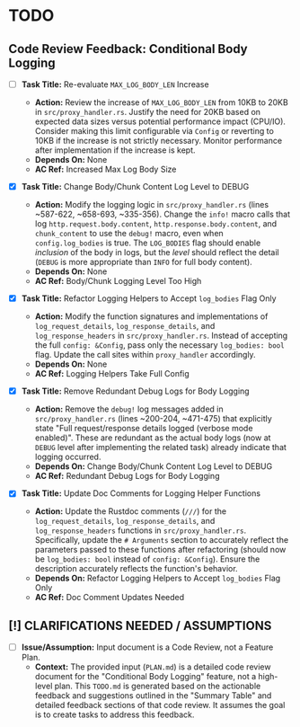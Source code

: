 # TODO

## Code Review Feedback: Conditional Body Logging

- [ ] **Task Title:** Re-evaluate `MAX_LOG_BODY_LEN` Increase
    - **Action:** Review the increase of `MAX_LOG_BODY_LEN` from 10KB to 20KB in `src/proxy_handler.rs`. Justify the need for 20KB based on expected data sizes versus potential performance impact (CPU/IO). Consider making this limit configurable via `Config` or reverting to 10KB if the increase is not strictly necessary. Monitor performance after implementation if the increase is kept.
    - **Depends On:** None
    - **AC Ref:** Increased Max Log Body Size

- [x] **Task Title:** Change Body/Chunk Content Log Level to DEBUG
    - **Action:** Modify the logging logic in `src/proxy_handler.rs` (lines ~587-622, ~658-693, ~335-356). Change the `info!` macro calls that log `http.request.body.content`, `http.response.body.content`, and `chunk_content` to use the `debug!` macro, even when `config.log_bodies` is true. The `LOG_BODIES` flag should enable *inclusion* of the body in logs, but the *level* should reflect the detail (`DEBUG` is more appropriate than `INFO` for full body content).
    - **Depends On:** None
    - **AC Ref:** Body/Chunk Logging Level Too High

- [x] **Task Title:** Refactor Logging Helpers to Accept `log_bodies` Flag Only
    - **Action:** Modify the function signatures and implementations of `log_request_details`, `log_response_details`, and `log_response_headers` in `src/proxy_handler.rs`. Instead of accepting the full `config: &Config`, pass only the necessary `log_bodies: bool` flag. Update the call sites within `proxy_handler` accordingly.
    - **Depends On:** None
    - **AC Ref:** Logging Helpers Take Full Config

- [x] **Task Title:** Remove Redundant Debug Logs for Body Logging
    - **Action:** Remove the `debug!` log messages added in `src/proxy_handler.rs` (lines ~200-204, ~471-475) that explicitly state "Full request/response details logged (verbose mode enabled)". These are redundant as the actual body logs (now at `DEBUG` level after implementing the related task) already indicate that logging occurred.
    - **Depends On:** Change Body/Chunk Content Log Level to DEBUG
    - **AC Ref:** Redundant Debug Logs for Body Logging

- [x] **Task Title:** Update Doc Comments for Logging Helper Functions
    - **Action:** Update the Rustdoc comments (`///`) for the `log_request_details`, `log_response_details`, and `log_response_headers` functions in `src/proxy_handler.rs`. Specifically, update the `# Arguments` section to accurately reflect the parameters passed to these functions after refactoring (should now be `log_bodies: bool` instead of `config: &Config`). Ensure the description accurately reflects the function's behavior.
    - **Depends On:** Refactor Logging Helpers to Accept `log_bodies` Flag Only
    - **AC Ref:** Doc Comment Updates Needed

## [!] CLARIFICATIONS NEEDED / ASSUMPTIONS

- [ ] **Issue/Assumption:** Input document is a Code Review, not a Feature Plan.
    - **Context:** The provided input (`PLAN.md`) is a detailed code review document for the "Conditional Body Logging" feature, not a high-level plan. This `TODO.md` is generated based on the actionable feedback and suggestions outlined in the "Summary Table" and detailed feedback sections of that code review. It assumes the goal is to create tasks to address this feedback.